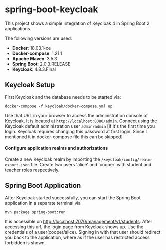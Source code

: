 # spring-boot-keycloak


This project shows a simple integration of Keycloak 4 in Spring Boot 2 applications.

The following versions are used:

* __Docker__: 18.03.1-ce
* __Docker-compose__: 1.21.1
* __Apache Maven__: 3.5.3
* __Spring Boot__: 2.0.3.RELEASE
* __Keycloak__: 4.8.3.Final

## Keycloak Setup

First Keycloak and the database needs to be started via:

```
docker-compose -f keycloak/docker-compose.yml up
```

Use that URL in your browser to access the administration console of Keycloak.
It is located at `http://localhost:8080/admin`. Connect using the Keycloak default administration user
`admin/admin` [if it's the first time you login. Keycloak requires changing this password at first login. Since I mentioned it in docker-compose file this can be skipped]

#### Configure application realms and authorizations

Create a new Keycloak realm by importing the `/keycloak/config/realm-export.json` file.
Create two users 'alice' and 'cooper' with student and teacher roles respectively.

## Spring Boot Application

After Keycloak started successfully, you can start the Spring Boot application in a separate terminal via

```
mvn package spring-boot:run
```

It is accessible on [http://localhost:7070/management/v1/students](http://localhost:7070/management/v1/students). After accessing this url, the login page from Keycloak shows up. Use the credentials of a user(cooper/alice). Signing in with that user should redirect you back to the application, where as if the user has restricted access forbidden is shown.